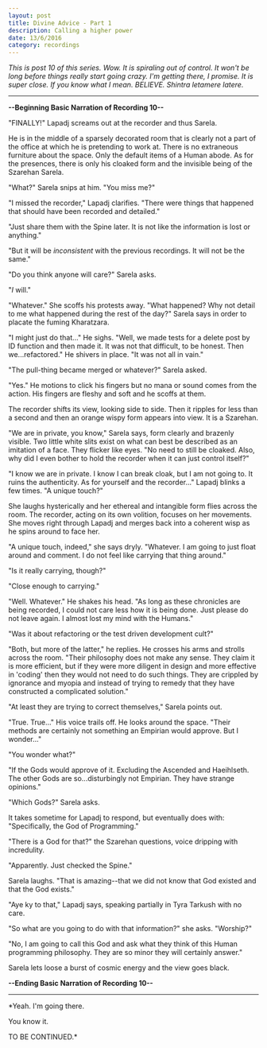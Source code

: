 ```yaml
---
layout: post
title: Divine Advice - Part 1
description: Calling a higher power
date: 13/6/2016
category: recordings
---
```


*This is post 10 of this series. Wow. It is spiraling out of control. It won't be long before things really start going crazy. I'm getting there, I promise. It is super close. If you know what I mean. BELIEVE. Shintra letamere latere.*

---

**--Beginning Basic Narration of Recording 10--**

"FINALLY!" Lapadj screams out at the recorder and thus Sarela.

He is in the middle of a sparsely decorated room that is clearly not a part of the office at which he is pretending to work at. There is no extraneous furniture about the space. Only the default items of a Human abode. As for the presences, there is only his cloaked form and the invisible being of the Szarehan Sarela.

"What?" Sarela snips at him. "You miss me?"

"I missed the recorder," Lapadj clarifies. "There were things that happened that should have been recorded and detailed."

"Just share them with the Spine later. It is not like the information is lost or anything."

"But it will be *inconsistent* with the previous recordings. It will not be the same."

"Do you think anyone will care?" Sarela asks.

"*I* will."

"Whatever." She scoffs his protests away. "What happened? Why not detail to me what happened during the rest of the day?" Sarela says in order to placate the fuming Kharatzara.

"I might just do that..." He sighs. "Well, we made tests for a delete post by ID function and then made it. It was not that difficult, to be honest. Then we...refactored." He shivers in place. "It was not all in vain."

"The pull-thing became merged or whatever?" Sarela asked.

"Yes." He motions to click his fingers but no mana or sound comes from the action. His fingers are fleshy and soft and he scoffs at them.

The recorder shifts its view, looking side to side. Then it ripples for less than a second and then an orange wispy form appears into view. It is a Szarehan.

"We are in private, you know," Sarela says, form clearly and brazenly visible. Two little white slits exist on what can best be described as an imitation of a face. They flicker like eyes. "No need to still be cloaked. Also, why did I even bother to hold the recorder when it can just control itself?"

"I know we are in private. I know I can break cloak, but I am not going to. It ruins the authenticity. As for yourself and the recorder..." Lapadj blinks a few times. "A unique touch?"

She laughs hysterically and her ethereal and intangible form flies across the room. The recorder, acting on its own volition, focuses on her movements. She moves right through Lapadj and merges back into a coherent wisp as he spins around to face her.

"A unique touch, indeed," she says dryly. "Whatever. I am going to just float around and comment. I do not feel like carrying that thing around."

"Is it really carrying, though?"

"Close enough to carrying."

"Well. Whatever." He shakes his head. "As long as these chronicles are being recorded, I could not care less how it is being done. Just please do not leave again. I almost lost my mind with the Humans."

"Was it about refactoring or the test driven development cult?"

"Both, but more of the latter," he replies. He crosses his arms and strolls across the room. "Their philosophy does not make any sense. They claim it is more efficient, but if they were more diligent in design and more effective in 'coding' then they would not need to do such things. They are crippled by ignorance and myopia and instead of trying to remedy that they have constructed a complicated solution."

"At least they are trying to correct themselves," Sarela points out.

"True. True..." His voice trails off. He looks around the space. "Their methods are certainly not something an Empirian would approve. But I wonder..."

"You wonder what?"

"If the Gods would approve of it. Excluding the Ascended and Haeihlseth. The other Gods are so...disturbingly not Empirian. They have strange opinions."

"Which Gods?" Sarela asks.

It takes sometime for Lapadj to respond, but eventually does with: "Specifically, the God of Programming."

"There is a God for that?" the Szarehan questions, voice dripping with incredulity.

"Apparently. Just checked the Spine."

Sarela laughs. "That is amazing--that we did not know that God existed and that the God exists."

"Aye ky to that," Lapadj says, speaking partially in Tyra Tarkush with no care.

"So what are you going to do with that information?" she asks. "Worship?"

"No, I am going to call this God and ask what they think of this Human programming philosophy. They are so minor they will certainly answer."

Sarela lets loose a burst of cosmic energy and the view goes black.

**--Ending Basic Narration of Recording 10--**

---

*Yeah. I'm going there.

You know it.

TO BE CONTINUED.*
